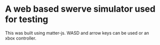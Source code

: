 # A web based swerve simulator used for testing

This was built using matter-js. WASD and arrow keys can be used or an xbox controller.
